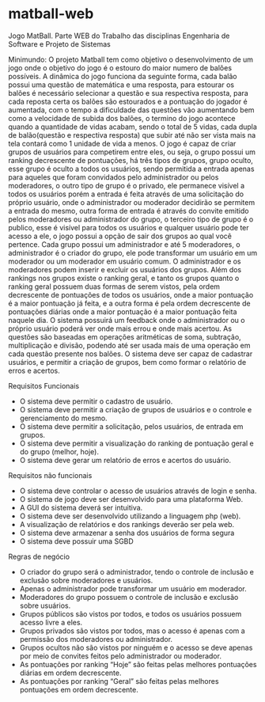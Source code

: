 # matball-web
Jogo MatBall. Parte WEB do Trabalho das disciplinas Engenharia de Software e Projeto de Sistemas
<p>Minimundo:
O projeto Matball tem como objetivo o desenvolvimento de um jogo onde o objetivo do jogo é o estouro do maior numero de balões possíveis.
A dinâmica do jogo funciona da seguinte forma, cada balão possui uma questão de matemática e uma resposta, para estourar os balões é necessário selecionar a questão e sua respectiva resposta, para cada reposta certa os balões são estourados e a pontuação do jogador é aumentada, com o tempo a dificuldade das questões vão aumentando bem como a velocidade de subida dos balões, o termino do jogo acontece quando a quantidade de vidas acabam, sendo o total de 5 vidas, cada dupla de balão(questão e respectiva resposta) que subir até não ser vista mais na tela contará como 1 unidade de vida a menos.
O jogo é capaz de criar grupos de usuários para competirem entre eles, ou seja, o grupo possui um ranking decrescente de pontuações, há três tipos de grupos, grupo oculto, esse grupo é oculto a todos os usuários, sendo permitida a entrada apenas para aqueles que foram convidados pelo administrador ou pelos moderadores, o outro tipo de grupo é o privado, ele permanece visível a todos os usuários porém a entrada é feita através de uma solicitação do próprio usuário, onde o administrador ou moderador decidirão se permitem a entrada do mesmo, outra forma de entrada é através do convite emitido pelos moderadores ou administrador do grupo, o terceiro tipo de grupo é o publico, esse é visível para todos os usuários e qualquer usuário pode ter acesso a ele, o jogo possui a opção de sair dos grupos ao qual você pertence.
Cada grupo possui um administrador e até 5 moderadores, o administrador é o criador do grupo, ele pode transformar um usuário em um moderador ou um moderador em usuário comum. O administrador e os moderadores podem inserir e excluir os usuários dos grupos.
Além dos rankings nos grupos existe o ranking geral, e tanto os grupos quanto o ranking geral possuem duas formas de serem vistos, pela ordem decrescente de pontuações de todos os usuários, onde a maior pontuação é a maior pontuação já feita, e a outra forma é pela ordem decrescente de pontuações diárias onde a maior pontuação é a maior pontuação feita naquele dia.
O sistema possuirá um feedback onde o administrador ou o próprio usuário poderá ver onde mais errou e onde mais acertou.
As questões são baseadas em operações aritméticas de soma, subtração, multiplicação e divisão, podendo até ser usada mais de uma operação em cada questão presente nos balões.
O sistema deve ser capaz de cadastrar usuários, e permitir a criação de grupos, bem como formar o relatório de erros e acertos.<p>
<p>Requisitos Funcionais<p>
<ul>
<li>O sistema deve permitir o cadastro de usuário.</li>
<li>O sistema deve permitir a criação de grupos de usuários e o controle e gerenciamento do mesmo.</li>
<li>O sistema deve permitir a solicitação, pelos usuários, de entrada em grupos.</li>
<li>O sistema deve permitir a visualização do ranking de pontuação geral e do grupo (melhor, hoje).</li>
<li>O sistema deve gerar um relatório de erros e acertos do usuário.</li>
</ul>
<p>Requisitos não funcionais<p>
<ul>
<li>O sistema deve controlar o acesso de usuários através de login e senha.</li>
<li>O sistema de jogo deve ser desenvolvido para uma plataforma Web.</li>
<li>A GUI do sistema deverá ser intuitiva.</li>
<li>O sistema deve ser desenvolvido utilizando a linguagem php (web).</li>
<li>A visualização de relatórios e dos rankings deverão ser pela web.</li>
<li>O sistema deve armazenar a senha dos usuários de forma segura</li>
<li>O sistema deve possuir uma SGBD</li>
</ul>
<p>Regras de negócio<p>
<ul>
<li>O criador do grupo será o administrador, tendo o controle de inclusão e exclusão sobre moderadores e usuários.</li>
<li>Apenas o administrador pode transformar um usuário em moderador.</li>
<li>Moderadores do grupo possuem o controle de inclusão e exclusão sobre usuários.</li>
<li>Grupos públicos são vistos por todos, e todos os usuários possuem acesso livre a eles.</li>
<li>Grupos privados são vistos por todos, mas o acesso é apenas com a permissão dos moderadores ou administrador.</li>
<li>Grupos ocultos não são vistos por ninguém e o acesso se deve apenas por meio de convites feitos pelo administrador ou moderador.</li>
<li>As pontuações por ranking “Hoje” são feitas pelas melhores pontuações diárias em ordem decrescente.</li>
<li>As pontuações por ranking “Geral” são feitas pelas melhores pontuações em ordem decrescente.</li>
</ul>
